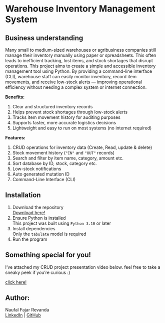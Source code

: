# **Warehouse Inventory Management System**

## Business understanding
Many small to medium-sized warehouses or agribusiness companies still manage their inventory manually using paper or spreadsheets. This often leads to inefficient tracking, lost items, and stock shortages that disrupt operations.
This project aims to create a simple and accessible inventory management tool using Python. By providing a command-line interface (CLI), warehouse staff can easily monitor inventory, record item movements, and receive low-stock alerts — improving operational efficiency without needing a complex system or internet connection.

  **Benefits:**
1. Clear and structured inventory records
2.  Helps prevent stock shortages through low-stock alerts
3. Tracks item movement history for auditing purposes
4. Supports faster, more accurate logistics decisions
5.  Lightweight and easy to run on most systems (no internet required)

  **Features:**
1. CRUD operations for inventory data (Create, Read, update & delete)
2. Stock movement history (`"IN"` and `"OUT"` records)
3. Search and filter by item name, category, amount etc.
4. Sort database by ID, stock, category etc.
5. Low-stock notifications
6. Auto generated mutation ID
7. Command-Line Interface (CLI)


## **Installation**
1. Download the repository  
  [Download here!](https://github.com/nrevanda/JCDS0808/tree/main/Capstone_M1)
2. Ensure Python is installed  
  This project was built using `Python 3.10` or later
3. Install dependencies  
  Only the `tabulate` model is required
4. Run the program  

## Something special for you!
I’ve attached my CRUD project presentation video below. feel free to take a sneaky peek if you’re curious :)

[click here!](https://drive.google.com/drive/folders/17WrO29Ttcr1VPaOjJcM4gzXxhzra3bGr?usp=drive_link)

## Author:
Naufal Fajar Revanda  
[LinkedIn](https://www.linkedin.com/in/naufalrevanda/) | [GitHub](https://github.com/nrevanda)

